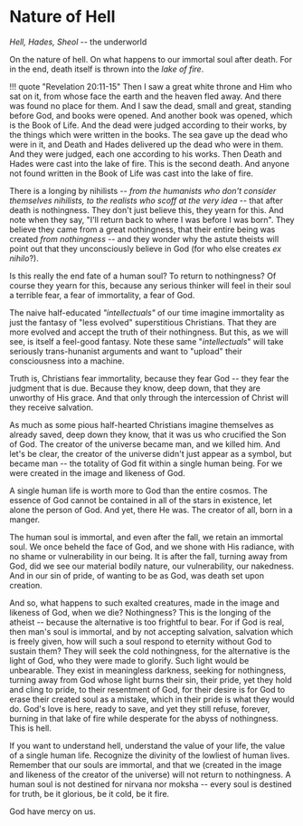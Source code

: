 # Nature of Hell


*Hell, Hades, Sheol* -- the underworld


On the nature of hell.
On what happens to our immortal soul
 after death.
For in the end, death itself is thrown into the *lake of fire*.

!!! quote "Revelation 20:11-15"
    Then I saw a great white throne and Him who sat on it, from whose face the earth and the heaven fled away. And there was found no place for them. 
    And I saw the dead, small and great, standing before God, and books were opened. And another book was opened, which is the Book of Life. And the dead were judged according to their works, by the things which were written in the books. 
    The sea gave up the dead who were in it, and Death and Hades delivered up the dead who were in them. And they were judged, each one according to his works. 
    Then Death and Hades were cast into the lake of fire. This is the second death. 
    And anyone not found written in the Book of Life was cast into the lake of fire.

There is a longing by nihilists
 -- *from
 the humanists who don't consider
 themselves nihilists, to the
 realists who scoff at the very idea* --
 that after death is nothingness.
They don't just believe this, 
 they yearn for this.
And note when they say,
 "I'll return back to where I was
 before I was born".
They believe they came from a
 great nothingness,
 that their entire being
 was created *from nothingness*
 -- and they wonder why the
 astute theists will point out
 that they unconsciously believe in God
 (for who else creates *ex nihilo*?).

Is this really the end fate
 of a human soul? 
To return to nothingness?
Of course they yearn for this,
 because any serious thinker
 will feel in their soul
 a terrible fear, a fear of immortality,
 a fear of God.

The naive half-educated *"intellectuals"*
 of our time imagine immortality
 as just the
 fantasy of "less evolved"
 superstitious Christians.
That they are more evolved and accept
 the truth of their nothingness.
But this, as we will see, is itself
 a feel-good fantasy.
Note these same "*intellectuals*"
 will take seriously 
 trans-hunanist
 arguments
 and want to "upload" their consciousness
 into a machine.

Truth is, Christians fear immortality,
 because they fear God -- they fear
 the judgment that is due.
Because they know, deep down, that they
 are unworthy of His grace.
And that only through the intercession
 of Christ will they receive salvation.

As much as some pious half-hearted
 Christians imagine themselves as already
 saved, deep down they know,
 that it was us
 who crucified the Son of God.
The creator of the universe became man,
 and we killed him.
And let's be clear, the creator of
 the universe didn't just appear as 
 a symbol, but became man --
 the totality of God fit within
 a single human being.
For we were created in the image
 and likeness of God.

A single human life is worth more to God
 than the entire cosmos.
The essence of God cannot be contained
 in all of the stars in existence,
 let alone the person of God.
And yet, there He was.
The creator of all, born in a manger.

The human soul is immortal, and even after the fall, we retain an immortal soul.
We once beheld the face of God,
 and we shone with His radiance,
 with no shame or vulnerability in
 our being.
It is after the fall, turning away
 from God, did we see our material
 bodily nature, our vulnerability,
 our nakedness.
And in our sin of pride, of wanting
 to be as God,
 was death set upon creation.

And so, what happens to such exalted
 creatures, made in the image and likeness
 of God, when we die?
Nothingness?
This is the longing of the atheist -- because the alternative is too frightful to bear.
For if God is real, then man's soul 
 is immortal,
 and by not accepting salvation,
 salvation
 which is freely given, how will
 such a soul respond to eternity
 without God to sustain them?
They will seek the cold nothingness,
 for the alternative is the light of
 God, who they were made to glorify.
Such light would be unbearable.
They exist in meaningless darkness,
 seeking for nothingness, turning
 away from God whose light
 burns their sin, their pride, yet they
 hold and cling to pride,
 to their resentment of God,
 for their desire is for God
 to erase their created soul as a mistake,
 which in their pride is what they would do.
God's love is here, ready to
 save, and yet they still refuse, forever,
 burning in that lake of fire while desperate for
 the abyss of nothingness.
This is hell.

If you want to understand hell,
 understand the value of your life,
 the value of a single human life.
Recognize the divinity of the lowliest
 of human lives.
Remember that our souls are immortal,
 and that we
 (created in the image and likeness of the creator of the universe)
 will not return to nothingness.
A human soul is not destined for nirvana nor moksha --
 every soul is destined for truth, be it glorious, be it cold, be it fire.
 
God have mercy on us.







